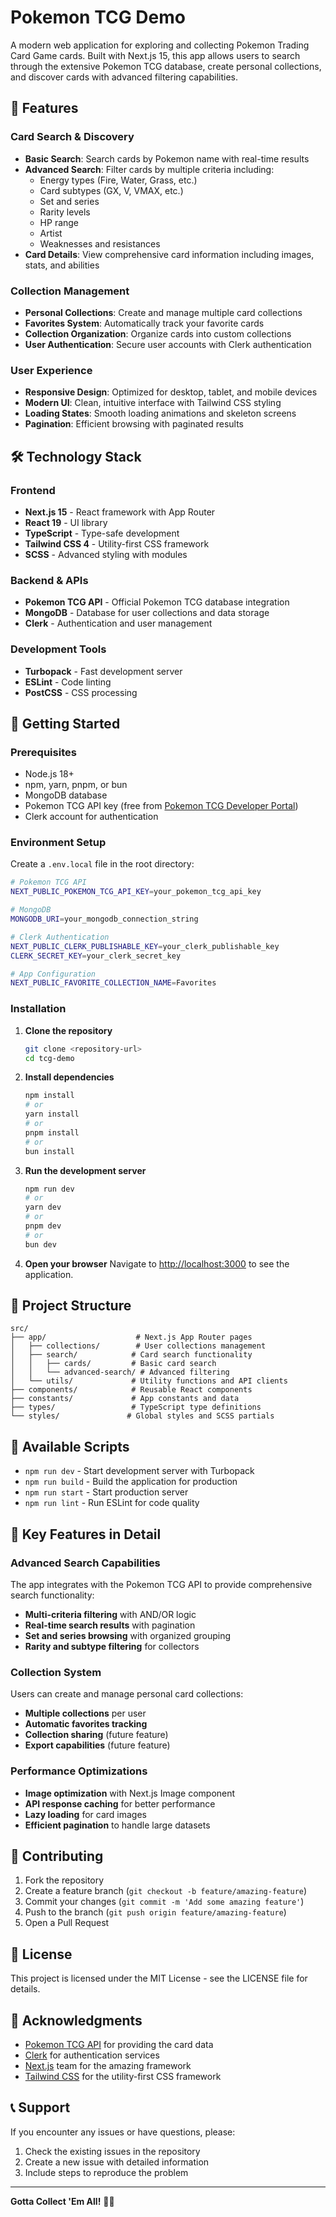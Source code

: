 # Pokemon TCG Demo

A modern web application for exploring and collecting Pokemon Trading Card Game cards. Built with Next.js 15, this app allows users to search through the extensive Pokemon TCG database, create personal collections, and discover cards with advanced filtering capabilities.

## 🎯 Features

### Card Search & Discovery

- **Basic Search**: Search cards by Pokemon name with real-time results
- **Advanced Search**: Filter cards by multiple criteria including:
  - Energy types (Fire, Water, Grass, etc.)
  - Card subtypes (GX, V, VMAX, etc.)
  - Set and series
  - Rarity levels
  - HP range
  - Artist
  - Weaknesses and resistances
- **Card Details**: View comprehensive card information including images, stats, and abilities

### Collection Management

- **Personal Collections**: Create and manage multiple card collections
- **Favorites System**: Automatically track your favorite cards
- **Collection Organization**: Organize cards into custom collections
- **User Authentication**: Secure user accounts with Clerk authentication

### User Experience

- **Responsive Design**: Optimized for desktop, tablet, and mobile devices
- **Modern UI**: Clean, intuitive interface with Tailwind CSS styling
- **Loading States**: Smooth loading animations and skeleton screens
- **Pagination**: Efficient browsing with paginated results

## 🛠️ Technology Stack

### Frontend

- **Next.js 15** - React framework with App Router
- **React 19** - UI library
- **TypeScript** - Type-safe development
- **Tailwind CSS 4** - Utility-first CSS framework
- **SCSS** - Advanced styling with modules

### Backend & APIs

- **Pokemon TCG API** - Official Pokemon TCG database integration
- **MongoDB** - Database for user collections and data storage
- **Clerk** - Authentication and user management

### Development Tools

- **Turbopack** - Fast development server
- **ESLint** - Code linting
- **PostCSS** - CSS processing

## 🚀 Getting Started

### Prerequisites

- Node.js 18+
- npm, yarn, pnpm, or bun
- MongoDB database
- Pokemon TCG API key (free from [Pokemon TCG Developer Portal](https://dev.pokemontcg.io/))
- Clerk account for authentication

### Environment Setup

Create a `.env.local` file in the root directory:

```bash
# Pokemon TCG API
NEXT_PUBLIC_POKEMON_TCG_API_KEY=your_pokemon_tcg_api_key

# MongoDB
MONGODB_URI=your_mongodb_connection_string

# Clerk Authentication
NEXT_PUBLIC_CLERK_PUBLISHABLE_KEY=your_clerk_publishable_key
CLERK_SECRET_KEY=your_clerk_secret_key

# App Configuration
NEXT_PUBLIC_FAVORITE_COLLECTION_NAME=Favorites
```

### Installation

1. **Clone the repository**

   ```bash
   git clone <repository-url>
   cd tcg-demo
   ```

2. **Install dependencies**

   ```bash
   npm install
   # or
   yarn install
   # or
   pnpm install
   # or
   bun install
   ```

3. **Run the development server**

   ```bash
   npm run dev
   # or
   yarn dev
   # or
   pnpm dev
   # or
   bun dev
   ```

4. **Open your browser**
   Navigate to [http://localhost:3000](http://localhost:3000) to see the application.

## 📁 Project Structure

```
src/
├── app/                    # Next.js App Router pages
│   ├── collections/        # User collections management
│   ├── search/            # Card search functionality
│   │   ├── cards/         # Basic card search
│   │   └── advanced-search/ # Advanced filtering
│   └── utils/             # Utility functions and API clients
├── components/            # Reusable React components
├── constants/             # App constants and data
├── types/                 # TypeScript type definitions
└── styles/               # Global styles and SCSS partials
```

## 🔧 Available Scripts

- `npm run dev` - Start development server with Turbopack
- `npm run build` - Build the application for production
- `npm run start` - Start production server
- `npm run lint` - Run ESLint for code quality

## 🌟 Key Features in Detail

### Advanced Search Capabilities

The app integrates with the Pokemon TCG API to provide comprehensive search functionality:

- **Multi-criteria filtering** with AND/OR logic
- **Real-time search results** with pagination
- **Set and series browsing** with organized grouping
- **Rarity and subtype filtering** for collectors

### Collection System

Users can create and manage personal card collections:

- **Multiple collections** per user
- **Automatic favorites tracking**
- **Collection sharing** (future feature)
- **Export capabilities** (future feature)

### Performance Optimizations

- **Image optimization** with Next.js Image component
- **API response caching** for better performance
- **Lazy loading** for card images
- **Efficient pagination** to handle large datasets

## 🤝 Contributing

1. Fork the repository
2. Create a feature branch (`git checkout -b feature/amazing-feature`)
3. Commit your changes (`git commit -m 'Add some amazing feature'`)
4. Push to the branch (`git push origin feature/amazing-feature`)
5. Open a Pull Request

## 📝 License

This project is licensed under the MIT License - see the LICENSE file for details.

## 🙏 Acknowledgments

- [Pokemon TCG API](https://dev.pokemontcg.io/) for providing the card data
- [Clerk](https://clerk.com/) for authentication services
- [Next.js](https://nextjs.org/) team for the amazing framework
- [Tailwind CSS](https://tailwindcss.com/) for the utility-first CSS framework

## 📞 Support

If you encounter any issues or have questions, please:

1. Check the existing issues in the repository
2. Create a new issue with detailed information
3. Include steps to reproduce the problem

---

**Gotta Collect 'Em All!** 🎴✨
